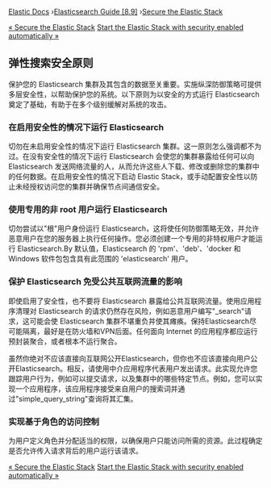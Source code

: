 

[Elastic Docs](/guide/) ›[Elasticsearch Guide [8.9]](index.md) ›[Secure the
Elastic Stack](secure-cluster.md)

[« Secure the Elastic Stack](secure-cluster.md) [Start the Elastic Stack
with security enabled automatically »](configuring-stack-security.md)

## 弹性搜索安全原则

保护您的 Elasticsearch 集群及其包含的数据至关重要。实施纵深防御策略可提供多层安全性，以帮助保护您的系统。以下原则为以安全的方式运行 Elasticsearch 奠定了基础，有助于在多个级别缓解对系统的攻击。

### 在启用安全性的情况下运行 Elasticsearch

切勿在未启用安全性的情况下运行 Elasticsearch 集群。这一原则怎么强调都不为过。在没有安全性的情况下运行 Elasticsearch 会使您的集群暴露给任何可以向 Elasticsearch 发送网络流量的人，从而允许这些人下载、修改或删除您的集群中的任何数据。在启用安全性的情况下启动 Elastic Stack，或手动配置安全性以防止未经授权访问您的集群并确保节点间通信安全。

### 使用专用的非 root 用户运行 Elasticsearch

切勿尝试以"根"用户身份运行 Elasticsearch，这将使任何防御策略无效，并允许恶意用户在您的服务器上执行任何操作。您必须创建一个专用的非特权用户才能运行 Elasticsearch.By 默认值，Elasticsearch 的 'rpm'、'deb'、'docker 和 Windows 软件包包含具有此范围的 'elasticsearch' 用户。

### 保护 Elasticsearch 免受公共互联网流量的影响

即使启用了安全性，也不要将 Elasticsearch 暴露给公共互联网流量。使用应用程序清理对 Elasticsearch 的请求仍然存在风险，例如恶意用户编写"_search"请求，这可能会使 Elasticsearch 集群不堪重负并使其瘫痪。保持Elasticsearch尽可能隔离，最好是在防火墙和VPN后面。任何面向 Internet 的应用程序都应运行预封装聚合，或者根本不运行聚合。

虽然你绝对不应该直接向互联网公开Elasticsearch，但你也不应该直接向用户公开Elasticsearch。相反，请使用中介应用程序代表用户发出请求。此实现允许您跟踪用户行为，例如可以提交请求，以及集群中的哪些特定节点。例如，您可以实现一个应用程序，该应用程序接受来自用户的搜索词并通过"simple_query_string"查询将其汇集。

### 实现基于角色的访问控制

为用户定义角色并分配适当的权限，以确保用户只能访问所需的资源。此过程确定是否允许传入请求背后的用户运行该请求。

[« Secure the Elastic Stack](secure-cluster.md) [Start the Elastic Stack
with security enabled automatically »](configuring-stack-security.md)
